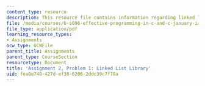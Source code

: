 ```yaml
---
content_type: resource
description: This resource file contains information regarding linked list library.
file: /media/courses/6-s096-effective-programming-in-c-and-c-january-iap-2014/fea0e748427def3862062ddc39c7f78a_MIT6_S096IAP14_ass2_p1.pdf
file_type: application/pdf
learning_resource_types:
- Assignments
ocw_type: OCWFile
parent_title: Assignments
parent_type: CourseSection
resourcetype: Document
title: 'Assignment 2, Problem 1: Linked List Library'
uid: fea0e748-427d-ef38-6206-2ddc39c7f78a
---
```

